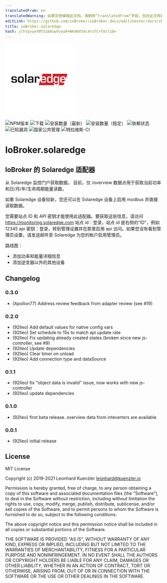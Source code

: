 ```yaml
---
translatedFrom: en
translatedWarning: 如果您想编辑此文档，请删除“translatedFrom”字段，否则此文档将再次自动翻译
editLink: https://github.com/ioBroker/ioBroker.docs/edit/master/docs/zh-cn/adapterref/iobroker.solaredge/README.md
title: ioBroker.solaredge
hash: zlhrpvyeYWTS168uwVvoa9+Wkm0V54c4roTC+tUct18=
---
```

![标识](../../../en/adapterref/iobroker.solaredge/admin/solaredge.png)

![NPM版本](http://img.shields.io/npm/v/iobroker.solaredge.svg)
![下载](https://img.shields.io/npm/dm/iobroker.solaredge.svg)
![安装数量（最新）](http://iobroker.live/badges/solaredge-installed.svg)
![安装数量（稳定）](http://iobroker.live/badges/solaredge-stable.svg)
![依赖状态](https://img.shields.io/david/92lleo/iobroker.solaredge.svg)
![已知漏洞](https://snyk.io/test/github/92lleo/ioBroker.solaredge/badge.svg)
![国家公共管理](https://nodei.co/npm/iobroker.solaredge.png?downloads=true)
![特拉维斯-CI](http://img.shields.io/travis/92lleo/ioBroker.solaredge/master.svg)

# IoBroker.solaredge
## IoBroker 的 Solaredge 适配器
从 Solaredge 监控门户获取数据。
目前，仅 /overview 数据点用于获取当前功率和日/月/年/生命周期能量读数。

如果 Solaredge 设备较新，您还可以在 Solaredge 设备上启用 modbus 并直接读取数据。

您需要站点 ID 和 API 密钥才能使用此适配器。要获取这些信息，请访问 https://monitoring.solaredge.com 站点 id：登录，站点 id 是右侧的“ID”，例如 12345 api 密钥：登录，转到管理设置并在那里启用 api 访问。如果您没有看到管理员设置，请发送邮件至 Solaredge 为您的帐户启用管理员。

路线图：

* 添加功率和能量详细信息
* 添加逆变器以外的其他设备

## Changelog

### 0.3.0
* (Apollon77) Address review feedback from adapter review (see #19)

### 0.2.0
* (92lleo) Add default values for native config vars
* (92lleo) Set schedule to 15s to match api update rate
* (92lleo) Fix updating already created states (broken since new js-controller, see #9)
* (92lleo) Update dependencies
* (92lleo) Clear timer on unload
* (92lleo) Add connection type and dataSource

### 0.1.1
* (92lleo) fix "object data is invalid" issue, now works with new js-controller
* (92lleo) update dependencies

### 0.1.0
* (92lleo) first beta release. overview data from inteverters are available

### 0.0.1
* (92lleo) initial release

## License
MIT License

Copyright (c) 2019-2021 Leonhard Kuenzler <leonhard@kuenzler.io>

Permission is hereby granted, free of charge, to any person obtaining a copy
of this software and associated documentation files (the "Software"), to deal
in the Software without restriction, including without limitation the rights
to use, copy, modify, merge, publish, distribute, sublicense, and/or sell
copies of the Software, and to permit persons to whom the Software is
furnished to do so, subject to the following conditions:

The above copyright notice and this permission notice shall be included in all
copies or substantial portions of the Software.

THE SOFTWARE IS PROVIDED "AS IS", WITHOUT WARRANTY OF ANY KIND, EXPRESS OR
IMPLIED, INCLUDING BUT NOT LIMITED TO THE WARRANTIES OF MERCHANTABILITY,
FITNESS FOR A PARTICULAR PURPOSE AND NONINFRINGEMENT. IN NO EVENT SHALL THE
AUTHORS OR COPYRIGHT HOLDERS BE LIABLE FOR ANY CLAIM, DAMAGES OR OTHER
LIABILITY, WHETHER IN AN ACTION OF CONTRACT, TORT OR OTHERWISE, ARISING FROM,
OUT OF OR IN CONNECTION WITH THE SOFTWARE OR THE USE OR OTHER DEALINGS IN THE
SOFTWARE.